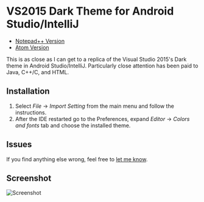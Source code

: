 # VS2015 Dark Theme for Android Studio/IntelliJ

- [Notepad++ Version](https://github.com/Nidre/VS2015-Dark-Npp/)
- [Atom Version](https://github.com/Nidre/VS2015-Dark-Atom/)

This is as close as I can get to a replica of the Visual Studio 2015's Dark theme in Android Studio/IntelliJ.  Particularly close attention has been paid to Java, C++/C, and HTML.

Installation
--------------------------
1. Select *File* → *Import Setting* from the main menu and follow the instructions.
2. After the IDE restarted go to the Preferences, expand *Editor* → *Colors and fonts* tab and choose the installed theme.

Issues
------
If you find anything else wrong, feel free to [let me know](https://github.com/Nidre/VS2015-Dark-Android-Studio/issues/new).

Screenshot
----------
![Screenshot](https://github.com/Nidre/VS2015-Dark-Android-Studio/blob/master/screenshot.png "Screenshot")
